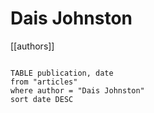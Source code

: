 # Dais Johnston

[[authors]]

```dataview

TABLE publication, date
from "articles"
where author = "Dais Johnston"
sort date DESC

```